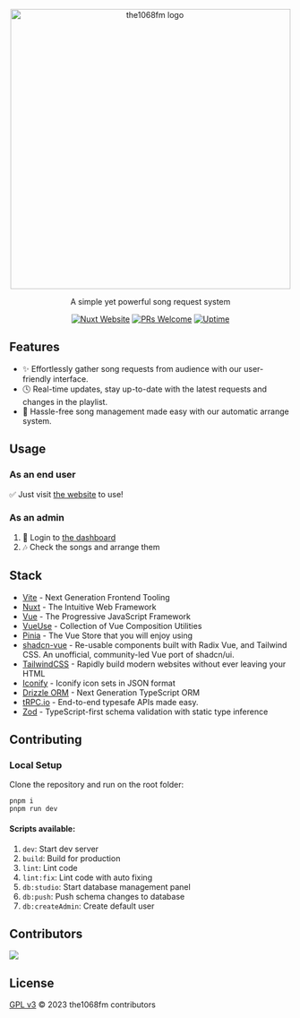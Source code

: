 <p align="center">
  <a href="https://fm.the1068.pictures" target="_blank" rel="noopener noreferrer">
    <img width="500" src="https://oss.the1068.pictures/readme-hero.png" alt="the1068fm logo">
  </a>
</p>

<p align="center">
A simple yet powerful song request system
</p>

<p align="center">
  <a href="https://nuxt.com"><img src="https://img.shields.io/badge/Built%20With%20Nuxt-18181B?logo=nuxt.js" alt="Nuxt Website"></a>
  <a href="https://github.com/SMS-COSMO/the1068fm/pulls"><img src="https://img.shields.io/badge/PRs-welcome-blue.svg" alt="PRs Welcome"></a>
  <a href="https://stats.uptimerobot.com/AGNLNIrGM6"><img src="https://img.shields.io/uptimerobot/ratio/7/m795876635-3a8b812dbc51e838cfb3229a" alt="Uptime"></a>
</p>

## Features
- ✨ Effortlessly gather song requests from audience with our user-friendly interface.
- 🕓 Real-time updates, stay up-to-date with the latest requests and changes in the playlist.
- 💪 Hassle-free song management made easy with our automatic arrange system.

## Usage

### As an end user
✅ Just visit [the website](https://fm.the1068.pictures) to use!

### As an admin
1. 🔐 Login to [the dashboard](https://fm.the1068.pictures/manage)
2. 🎶 Check the songs and arrange them

## Stack

- [Vite](https://vitejs.dev/) - Next Generation Frontend Tooling
- [Nuxt](https://nuxt.com/) - The Intuitive Web Framework
- [Vue](https://vuejs.org/) - The Progressive JavaScript Framework
- [VueUse](https://vueuse.org/) - Collection of Vue Composition Utilities
- [Pinia](https://pinia.vuejs.org/) - The Vue Store that you will enjoy using
- [shadcn-vue](https://www.shadcn-vue.com/) - Re-usable components built with Radix Vue, and Tailwind CSS. An unofficial, community-led Vue port of shadcn/ui.
- [TailwindCSS](https://uno.antfu.me/) - Rapidly build modern websites without ever leaving your HTML
- [Iconify](https://github.com/iconify/icon-sets#iconify-icon-sets-in-json-format) - Iconify icon sets in JSON format
- [Drizzle ORM](https://orm.drizzle.team/) - Next Generation TypeScript ORM
- [tRPC.io](https://trpc.io/) - End-to-end typesafe APIs made easy.
- [Zod](https://zod.dev) - TypeScript-first schema validation with static type inference

## Contributing

### Local Setup

Clone the repository and run on the root folder:

```
pnpm i
pnpm run dev
```

#### Scripts available:

1. `dev`: Start dev server
2. `build`: Build for production
3. `lint`: Lint code
4. `lint:fix`: Lint code with auto fixing
5. `db:studio`: Start database management panel
6. `db:push`: Push schema changes to database
7. `db:createAdmin`: Create default user

## Contributors

<a href="https://github.com/sms-cosmo/the1068fm/graphs/contributors">
  <img src="https://contrib.rocks/image?repo=sms-cosmo/the1068fm" />
</a>

## License

[GPL v3](./LICENSE) &copy; 2023 the1068fm contributors
